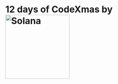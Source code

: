 # 12 days of CodeXmas by <img alt="Solana" src="https://cdn.discordapp.com/attachments/1182719377758494741/1182719889694269440/BrandedCHannelHeader22x.png?ex=6585b8bb&is=657343bb&hm=c0c825da1b282a632457809447f94bc27a4bffa3f76c4cb59ad44801da272f73&" width="200" style="vertical-align: middle;" />
